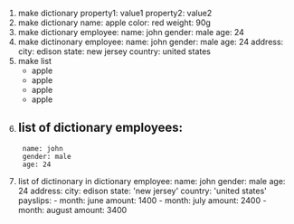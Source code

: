 1. make dictionary
    property1: value1
    property2: value2
2. make dictionary
    name: apple
    color: red
    weight: 90g
3. make dictionary
    employee:
    name: john
    gender: male
    age: 24
4. make dictinonary
    employee:
        name: john
        gender: male
        age: 24
        address:
            city: edison
            state: new jersey
            country: united states
5. make list
    - apple
    - apple
    - apple
    - apple
7. list of dictionary
    employees:
    -
        name: john
        gender: male
        age: 24
8. list of dictinonary in dictionary
    employee:
        name: john
        gender: male
        age: 24
        address:
            city: edison
            state: 'new jersey'
            country: 'united states'
        payslips:
            -
                month: june
                amount: 1400
            -
                month: july
                amount: 2400
            -
                month: august
                amount: 3400

